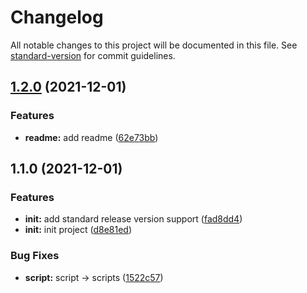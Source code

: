 # Changelog

All notable changes to this project will be documented in this file. See [standard-version](https://github.com/conventional-changelog/standard-version) for commit guidelines.

## [1.2.0](https://github.com/bui-duc-huy/Conventional-Commits/compare/v1.1.0...v1.2.0) (2021-12-01)


### Features

* **readme:** add readme ([62e73bb](https://github.com/bui-duc-huy/Conventional-Commits/commit/62e73bbefe45193adf202b3f902bfa2944ebd5ca))

## 1.1.0 (2021-12-01)


### Features

* **init:** add standard release version support ([fad8dd4](https://github.com/bui-duc-huy/Conventional-Commits/commit/fad8dd48ee44c69905c1f32b9b2be1368b5505ea))
* **init:** init project ([d8e81ed](https://github.com/bui-duc-huy/Conventional-Commits/commit/d8e81ed3de72e3835e3fa7eac74376612e0b9b51))


### Bug Fixes

* **script:** script -> scripts ([1522c57](https://github.com/bui-duc-huy/Conventional-Commits/commit/1522c57ab1808dfd7915db39483d6a49a2989307))
